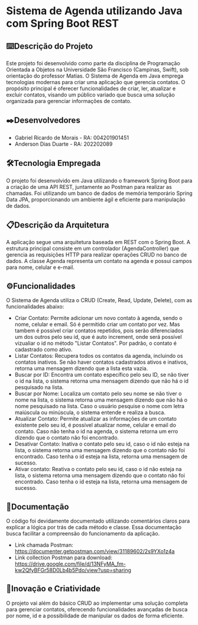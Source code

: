 # Sistema de Agenda utilizando Java com Spring Boot REST

## ⌨️Descrição do Projeto
Este projeto foi desenvolvido como parte da disciplina de Programação Orientada a Objetos na Universidade São Francisco (Campinas, Swift), sob orientação do professor Matias. O Sistema de Agenda em Java emprega tecnologias modernas para criar uma aplicação que gerencia contatos. O propósito principal é oferecer funcionalidades de criar, ler, atualizar e excluir contatos, visando um público variado que busca uma solução organizada para gerenciar informações de contato.

## ✒️Desenvolvedores
- Gabriel Ricardo de Morais - RA: 004201901451
- Anderson Dias Duarte      - RA: 202202089

## 🛠️Tecnologia Empregada
O projeto foi desenvolvido em Java utilizando o framework Spring Boot para a criação de uma API REST, juntamente ao Postman para realizar as chamadas. Foi utilizando um banco de dados de memória temporário Spring Data JPA, proporcionando um ambiente ágil e eficiente para manipulação de dados.

## 📋Descrição da Arquitetura
A aplicação segue uma arquitetura baseada em REST com o Spring Boot. A estrutura principal consiste em um controlador (AgendaController) que gerencia as requisições HTTP para realizar operações CRUD no banco de dados. A classe Agenda representa um contato na agenda e possui campos para nome, celular e e-mail.

## ⚙️Funcionalidades
O Sistema de Agenda utiliza o CRUD (Create, Read, Update, Delete), com as funcionalidades abaixo:
- Criar Contato: Permite adicionar um novo contato à agenda, sendo o nome, celular e email. Só é permitido criar um contato por vez. Mas tambem é possível criar contatos repetidos, pois serão diferenciados um dos outros pelo seu id, que é auto increment, onde será possível vizualiar o id no método "Listar Contatos". Por padrão, o contato é cadastrado como ativo.
- Listar Contatos: Recupera todos os contatos da agenda, incluindo os contatos inativos. Se não haver contatos cadastrados ativos e inativos, retorna uma mensagem dizendo que a lista esta vazia.
- Buscar por ID: Encontra um contato específico pelo seu ID, se não tiver o id na lista, o sistema retorna uma mensagem dizendo que não há o id pesquisado na lista.
- Buscar por Nome: Localiza um contato pelo seu nome se não tiver o nome na lista, o sistema retorna uma mensagem dizendo que não há o nome pesquisado na lista. Caso o usuário pesquise o nome com letra maiúscula ou minúscula, o sistema entende e realiza a busca.
- Atualizar Contato: Permite atualizar as informações de um contato existente pelo seu id, é possível atualizar nome, celular e email do contato. Caso não tenha o id na agenda, o sistema retorna um erro dizendo que o contato não foi encontrado.
- Desativar Contato: Inativa o contato pelo seu id, caso o id não esteja na lista, o sistema retorna uma mensagem dizendo que o contato não foi encontrado. Caso tenha o id esteja na lista, retorna uma mensagem de sucesso.
- Ativar contato: Reativa o contato pelo seu id, caso o id não esteja na lista, o sistema retorna uma mensagem dizendo que o contato não foi encontrado. Caso tenha o id esteja na lista, retorna uma mensagem de sucesso.

## 📄Documentação
O código foi devidamente documentado utilizando comentários claros para explicar a lógica por trás de cada método e classe. Essa documentação busca facilitar a compreensão do funcionamento da aplicação.
- Link chamada Postman: https://documenter.getpostman.com/view/31189602/2s9YXo1z4a
- Link collection Postman para download: https://drive.google.com/file/d/13NFyMA_fm-kw2QfyBFGr58D0Lb4b5Pdo/view?usp=sharing

## 🚀Inovação e Criatividade
O projeto vai além do básico CRUD ao implementar uma solução completa para gerenciar contatos, oferecendo funcionalidades avançadas de busca por nome, id e a possibilidade de manipular os dados de forma eficiente.

